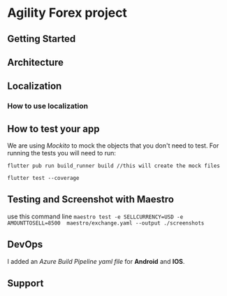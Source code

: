 # Agility Forex project




## Getting Started


## Architecture


## Localization

### How to use localization

## How to test your app
We are using _Mockito_ to mock the objects that you don't need to test.
For running the tests you will need to run:

```
flutter pub run build_runner build //this will create the mock files

flutter test --coverage
```

## Testing and Screenshot with Maestro

use this command line
``maestro test -e SELLCURRENCY=USD -e AMOUNTTOSELL=8500  maestro/exchange.yaml --output ./screenshots``


## DevOps
I added an _Azure Build Pipeline yaml file_ for **Android** and **IOS**. 

## Support






